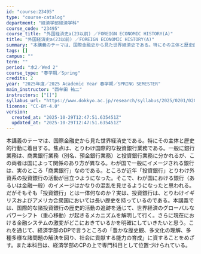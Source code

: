 ```yaml
---
id: "course:23495"
type: "course-catalog"
department: "経済学部経済学科"
course_code: "23495"
course_title: "外国経済史a(23以前) ／FOREIGN ECONOMIC HISTORY(A)"
title: "外国経済史a(23以前) ／FOREIGN ECONOMIC HISTORY(A)"
summary: "本講義のテーマは、国際金融史から見た世界経済史である。特にその主体と歴史的行動に着目する。焦点は、とりわけ国際的な投資銀行業務である。一般に銀行業務は、商業銀行業務（別名、預金銀行業務）と投資銀行業務に分かれるが、この両者は国によって関係の…"
tags: []
campus: ""
term: ""
period: "水2／Wed 2"
course_type: "春学期／Spring"
credits: 2
year: "2025年度／2025 Academic Year 春学期／SPRING SEMESTER"
main_instructor: "西牟田 祐二"
instructors: ["[]"]
syllabus_url: "https://www.dokkyo.ac.jp/research/syllabus/2025/0201/0201_23495_ja_JP.html"
license: "CC-BY-4.0"
version:
  created_at: "2025-10-29T12:47:51.635451Z"
  updated_at: "2025-10-29T12:47:51.635451Z"
---
```

本講義のテーマは、国際金融史から見た世界経済史である。特にその主体と歴史的行動に着目する。焦点は、とりわけ国際的な投資銀行業務である。一般に銀行業務は、商業銀行業務（別名、預金銀行業務）と投資銀行業務に分かれるが、この両者は国によって関係のあり方が異なる。わが国で一般にイメージされる銀行は、実のところ「商業銀行」なのである。ところが近年「投資銀行」とりわけ外資系の投資銀行の活動が目立つようになった。そこで、わが国における銀行（あるいは金融一般）のイメージはかなりの混乱を見せるようになったと思われる。だがそもそも「投資銀行」とは一体何なのか？実は、投資銀行は、とりわけイギリスおよびアメリカ合衆国においては長い歴史を持っているのである。本講義では、国際的な諸投資銀行の歴史的活動の追跡を通じて、世界経済のグローバルなパワーシフト（重心移動）が起きるメカニズムを解明して行く。さらに現在における金融システムの激変がどこにおきているかを明確にしていきたいと思う。これを通じて、経済学部のDPで言うところの「豊かな歴史観、多文化の理解、多種多様な諸問題の解決を図り、社会に貢献する能力の育成」に資することをめざす。また本科目は、経済学部のCPの上で専門科目として位置づけられている。
